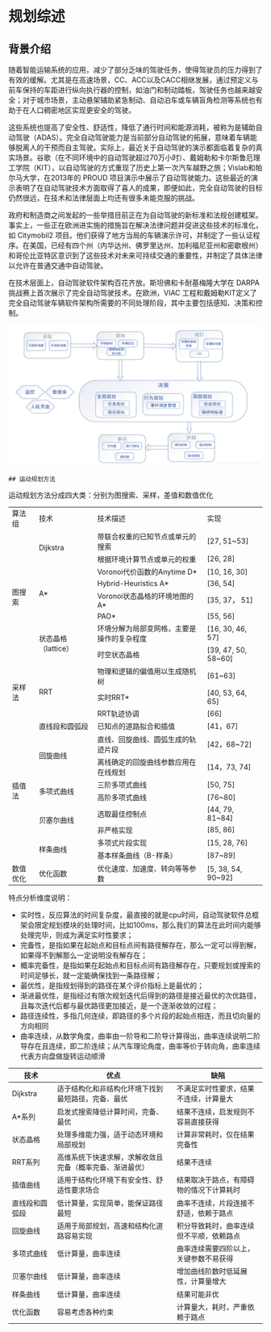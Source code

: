 # 规划综述

## 背景介绍

随着智能运输系统的应用，减少了部分乏味的驾驶任务，使得驾驶员的压力得到了有效的缓解。尤其是在高速场景，CC、ACC以及CACC相继发展，通过预定义与前车保持的车距进行纵向执行器的控制，如油门和制动踏板，驾驶任务也越来越安全；对于城市场景，主动悬架辅助紧急制动、自动泊车或车辆盲角检测等系统也有助于在人口稠密地区实现更安全的驾驶。

这些系统也提高了安全性、舒适性，降低了通行时间和能源消耗，被称为是辅助自动驾驶（ADAS）。完全自动驾驶能力是当前部分自动驾驶的拓展，意味着车辆能够脱离人的干预而自主驾驶。实际上，最近关于自动驾驶的演示都面临着复杂的真实场景。谷歌（在不同环境中的自动驾驶超过70万小时）、戴姆勒和卡尔斯鲁厄理工学院（KIT），以自动驾驶的方式重现了历史上第一次汽车越野之旅；Vislab和帕尔马大学，在2013年的 PROUD 项目演示中展示了自动驾驶能力。这些最近的演示表明了在自动驾驶技术方面取得了喜人的成果，即便如此，完全自动驾驶的目标仍然很远，在技术和法律层面上均还有很多未能克服的挑战。

政府和制造商之间发起的一些举措目前正在为自动驾驶的新标准和法规创建框架。事实上，一些正在欧洲进实施的措施旨在解决法律问题并促进这些技术的标准化，如 Citymobil2 项目。他们获得了地方当局的车辆演示许可，并制定了一些认证程序。在美国，已经有四个州（内华达州、佛罗里达州、加利福尼亚州和密歇根州）和哥伦比亚特区意识到了这些技术对未来可持续交通的重要性，并制定了具体法律以允许在普通交通中自动驾驶。

在技术层面上，自动驾驶软件架构百花齐放。斯坦佛和卡耐基梅隆大学在 DARPA 挑战赛上首次展示了完全自动驾驶技术。在欧洲，VIAC 工程和戴姆勒KIT定义了完全自动驾驶车辆软件架构所需要的不同处理阶段，其中主要包括感知、决策和控制。

<img src="picture/control architecture for automated vehicle.png" style="zoom:80%;" />

	## 运动规划方法

运动规划方法分成四大类：分别为图搜索、采样，差值和数值优化

<table>
  	<tr>
		<td>算法组</td>
		<td>技术</td>
        <td>技术描述</td>
        <td>实现</td>
	<tr>
	<tr>
		<td rowspan="8">图搜索</td>
        <td rowspan="2">Dijkstra</td>
        <td>带联合权重的已知节点或单元的搜索</td>
        <td>[27, 51~53]</td>
    </tr>
	<tr>
		<td>根据环境计算节点或单元的权重</td>
        <td>[26, 28]</td>
	</tr>
	<tr>
		<td rowspan="4">A*</td>
		<td>Voronoi代价函数的Anytime D*</td>
        <td>[10, 16, 30]</td>
	</tr>
	<tr>
		<td>Hybrid-Heuristics A*</td>
        <td>[36, 54]</td>
	</tr>
    <tr>
        <td>Voronoi状态晶格的环境地图的A*</td>
        <td>[35, 37， 51]</td>
    </tr>
    <tr>
        <td>PAO*</td>
        <td>[55, 56]</td>
    </tr>
    <tr>
        <td rowspan="2">状态晶格（lattice）</td>
        <td>环境分解为局部变网格，主要是操作的复杂程度</td>
        <td>[16, 30, 46, 57]</td>
    </tr>
    <tr>
        <td>时空状态晶格</td>
        <td>[39, 47, 50, 58~60]</td>
    </tr>
    <tr>
		<td rowspan="3">采样法</td>
        <td rowspan="3">RRT</td>
        <td>物理和逻辑的偏值用以生成随机树</td>
        <td>[61~63]</td>
    </tr>
    <tr>
        <td>实时RRT*</td>
        <td>[40, 53, 64, 65]</td>
    </tr>
    <tr>
        <td>RRT轨迹协调</td>
        <td>[66]</td>
    </tr>
    <tr>
		<td rowspan="9">插值法</td>
        <td>直线段和圆弧段</td>
        <td>已知点的道路拟合和插值</td>
        <td>[41，67]</td>
    </tr>
    <tr>
		<td rowspan="2">回旋曲线</td>
        <td>直线、回旋曲线、圆弧生成的轨迹片段</td>
        <td>[42，68~72]</td>
    </tr>
    <tr>
        <td>离线确定的回旋曲线参数应用在在线规划</td>
        <td>[14，73, 74]</td>
    </tr>
    <tr>
		<td rowspan="2">多项式曲线</td>
        <td>三阶多项式曲线</td>
        <td>[50, 75]</td>
    </tr>
    <tr>
        <td>高阶多项式曲线</td>
        <td>[76~80]</td>
    </tr>
    <tr>
		<td rowspan="2">贝塞尔曲线</td>
        <td>选取最佳控制点</td>
        <td>[44, 79, 81~84]</td>
    </tr>
    <tr>
        <td>非严格实现</td>
        <td>[85, 86]</td>
    </tr>
    <tr>
		<td rowspan="2">样条曲线</td>
        <td>多项式片段实现</td>
        <td>[15, 28, 76]</td>
    </tr>
    <tr>
        <td>基本样条曲线（B-样条）</td>
        <td>[87~89]</td>
    </tr>
    <tr>
		<td>数值优化</td>
		<td>优化函数</td>
        <td>优化速度、加速度、转向等等参数</td>
        <td>[5, 38, 54, 90~92]</td>
	<tr>
</table>



特点分析维度说明：

- 实时性，反应算法的时间复杂度，最直接的就是cpu时间，自动驾驶软件总框架会限定规划模块的处理时间，比如100ms，那么我们的算法在此时间内能够处理完毕，则成为满足实时性要求；
- 完备性，是指如果在起始点和目标点间有路径解存在，那么一定可以得到解，如果得不到解那么一定说明没有解存在；
- 概率完备性，是指如果在起始点和目标点间有路径解存在，只要规划或搜索的时间足够长，就一定能确保找到一条路径解；
- 最优性，是指规划得到的路径在某个评价指标上是最优的；
- 渐进最优性，是指经过有限次规划迭代后得到的路径是接近最优的次优路径，且每次迭代后都与最优路径更加接近，是一个逐渐收敛的过程；
- 路径连续性，多指几何连续，即路径的多个片段的起始点相连，而且切向量的方向相同
- 曲率连续，从数学角度，曲率由一阶导和二阶导计算得出，曲率连续说明二阶导存在且连续，即二阶连续；从汽车理论角度，曲率等价于转向角，曲率连续代表方向盘做旋转运动顺滑

| 技术           | 优点                                                     | 缺陷                                     |
| -------------- | -------------------------------------------------------- | ---------------------------------------- |
| Dijkstra       | 适于结构化和非结构化环境下找到最短路径，完备、最优       | 不满足实时性要求，结果不连续，计算量大   |
| A*系列         | 启发式搜索降低计算时间，完备、最优                       | 结果不连续，启发规则不容易直接获得       |
| 状态晶格       | 处理多维能力强，适于动态环境和局部规划                   | 计算非常耗时，仅在结果完备性             |
| RRT系列        | 高维系统下快速求解，求解收敛且完备（概率完备、渐进最优） | 结果不连续                               |
| 插值曲线       | 适用于结构化环境下有安全性、舒适性要求场合               | 结果取决于路点，有障碍物的情况下计算耗时 |
| 直线段和圆弧段 | 低计算量，实现简单，能保证路径最短                       | 曲率不连续，片段连接不舒适，依赖于路点   |
| 回旋曲线       | 适用于局部规划，高速和结构化道路容易实现                 | 积分导致耗时，曲率连续但不平顺，依赖路点 |
| 多项式曲线     | 低计算量，曲率连续                                       | 曲率连续需要四阶以上，关键参数不易获得   |
| 贝塞尔曲线     | 低计算量，曲率连续                                       | 增加曲线阶数时低延展性，计算量增大       |
| 样条曲线       | 低计算量，曲率连续                                       | 结果可能非优                             |
| 优化函数       | 容易考虑各种约束                                         | 计算量大，耗时，严重依赖于路点           |

